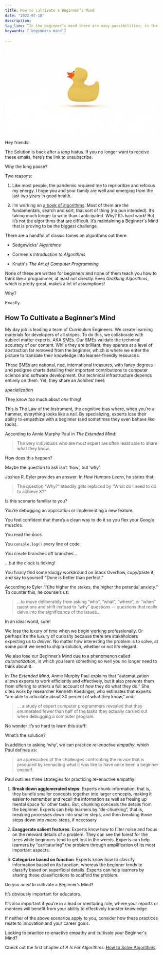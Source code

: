 ```yaml
---
title: How to Cultivate a Beginner’s Mind
date: "2022-07-18"
description: 
tag_line: “In the beginner’s mind there are many possibilities; in the expert’s mind there are few.”
keywords: ['beginners mind']

---
```


![ beginner's mind ](./jarednielsen-beginners-mind.png)


Hey friends! 

The Solution is back after a _long_ hiatus. If you no longer want to receive these emails, here’s the link to unsubscribe. 

Why the long pause? 

Two reasons:

1. Like most people, the pandemic required me to reprioritize and refocus my energy. I hope you and your family are well and emerging from the last two years in good health. 

2. I’m working on [a book of algorithms](https://jarednielsen.gumroad.com/l/algorithms). Most of them are the fundamentals, search and sort, that sort of thing (no pun intended). It’s taking much longer to write than I anticipated. Why? It’s hard work! But it’s not the algorithms that are difficult. It’s maintaining a Beginner's Mind that is proving to be the biggest challenge. 

There are a handful of classic tomes on algorithms out there: 

* Sedgewicks' _Algorithms_

* Cormen's _Introduction to Algorithms_

* Knuth's _The Art of Computer Programming_

None of these are written for beginners and none of them teach you how to think like a programmer, at least not directly. Even _Grokking Algorithms_, which is pretty great, makes a lot of assumptions!

Why? 

Exactly. 


## How To Cultivate a Beginner’s Mind

My day job is leading a team of Curriculum Engineers. We create learning materials for developers of all stripes. To do this, we collaborate with subject matter experts, AKA SMEs. Our SMEs validate the technical accuracy of our content. While they are brilliant, they operate at a level of abstraction far removed from the beginner, which is where we enter the picture to translate their knowledge into learner-friendly resources. 

These SMEs are national, nee, international treasures, with fancy degrees and pedigree charts detailing their important contributions to computer science and software development. Our technical infrastructure depends entirely on them. Yet, they share an Achilles’ heel: 

_specialization_

They know _too_ much about _one_ thing!

This is The Law of the Instrument, the cognitive bias where, when you’re a hammer, everything looks like a nail. By specializing, experts lose their ability to empathize with a beginner (and sometimes they even behave like tools).

According to Annie Murphy Paul in _The Extended Mind_:

> The very individuals who are most expert are often least able to share what they know.

How does this happen? 

Maybe the question to ask isn’t ‘how’, but ‘why’. 

Joshua R. Eyler provides an answer. In _How Humans Learn_, he states that: 

> The question “Why?” steadily gets replaced by “What do I need to do to achieve X?”

Is this scenario familiar to you? 

You’re debugging an application or implementing a new feature. 

You feel confident that there’s a clean way to do it so you flex your Google muscles.

You read the docs.

You `console.log()` every line of code.

You create branches off branches… 

…but the clock is ticking! 

You finally find some kludgy workaround on Stack Overflow, copy/paste it, and say to yourself "Done is better than perfect.” 

According to Eyler “[t]he higher the stakes, the higher the potential anxiety.” To counter this, he counsels us:  

> …to move deliberately from asking “who”, “what”, “where”, or “when” questions and shift instead to “why” questions -- questions that really delve into the significance of the issues…. 

In an ideal world, sure! 

We lose the luxury of time when we begin working professionally. Or perhaps it’s the luxury of curiosity because there are stakeholders expecting us to _deliver_. No matter how interesting the problem is to solve, at some point we need to ship a solution, whether or not it's elegant. 

We also lose our Beginner’s Mind due to a phenomenon called _automatization_, in which you learn something so well you no longer need to think about it. 

In _The Extended Mind_, Annie Murphy Paul explains that “automatization allows experts to work efficiently and effectively, but it also prevents them from offering to others a full account of _how_ they do what they do.” She cites work by researcher Kenneth Koedinger, who estimates that experts “are able to articulate about 30 percent of what they know,” and: 

> … a study of expert computer programmers revealed that they enumerated fewer than half of the tasks they actually carried out when debugging a computer program. 

No wonder it’s so hard to learn this stuff! 

What’s the solution? 

In addition to asking ‘why’, we can practice  _re-enactive empathy_, which Paul defines as: 

> an appreciation of the challenges confronting the novice that is produced by reenacting what it was like to have once been a beginner oneself.

Paul outlines three strategies for practicing re-enactive empathy: 

1. **Break down agglomerated steps**: Experts chunk information, that is, they bundle smaller concepts together into larger concepts, making it easier to remember and recall the information as well as freeing up mental space for other tasks. But, chunking conceals the details from the beginner. Experts can help learners by “de-chunking”, that is, breaking processes down into smaller steps, and then breaking those steps down into _micro-steps_, if necessary. 

2. **Exaggerate salient features**: Experts know how to filter noise and focus on the relevant details of a problem. They can see the forest for the trees while beginners tend to get lost in the weeds. Experts can help learners by “caricaturing” the problem through amplification of its most important aspects. 

3. **Categorize based on function**: Experts know how to classify information based on its function, whereas the beginner tends to classify based on superficial details. Experts can help learners by sharing these classifications to scaffold the problem. 

Do you _need_ to cultivate a Beginner’s Mind? 

It’s obviously important for educators. 

It’s also important if you’re in a lead or mentoring role, where your reports or mentees will benefit from your ability to effectively transfer knowledge. 

If neither of the above scenarios apply to you, consider how these practices relate to innovation and your career goals. 

Looking to practice re-enactive empathy and cultivate your Beginner's Mind? 

Check out the first chapter of _A Is For Algorithms_: [How to Solve Algorithms](https://jarednielsen.com/algorithms/). 